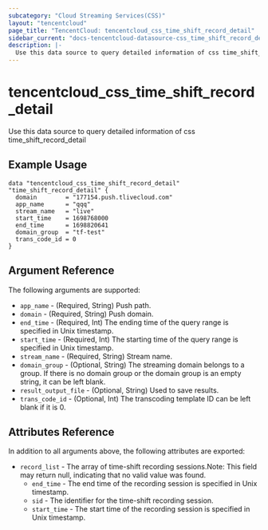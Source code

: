 ```yaml
---
subcategory: "Cloud Streaming Services(CSS)"
layout: "tencentcloud"
page_title: "TencentCloud: tencentcloud_css_time_shift_record_detail"
sidebar_current: "docs-tencentcloud-datasource-css_time_shift_record_detail"
description: |-
  Use this data source to query detailed information of css time_shift_record_detail
---
```


# tencentcloud_css_time_shift_record_detail

Use this data source to query detailed information of css time_shift_record_detail

## Example Usage

```hcl
data "tencentcloud_css_time_shift_record_detail" "time_shift_record_detail" {
  domain        = "177154.push.tlivecloud.com"
  app_name      = "qqq"
  stream_name   = "live"
  start_time    = 1698768000
  end_time      = 1698820641
  domain_group  = "tf-test"
  trans_code_id = 0
}
```

## Argument Reference

The following arguments are supported:

* `app_name` - (Required, String) Push path.
* `domain` - (Required, String) Push domain.
* `end_time` - (Required, Int) The ending time of the query range is specified in Unix timestamp.
* `start_time` - (Required, Int) The starting time of the query range is specified in Unix timestamp.
* `stream_name` - (Required, String) Stream name.
* `domain_group` - (Optional, String) The streaming domain belongs to a group. If there is no domain group or the domain group is an empty string, it can be left blank.
* `result_output_file` - (Optional, String) Used to save results.
* `trans_code_id` - (Optional, Int) The transcoding template ID can be left blank if it is 0.

## Attributes Reference

In addition to all arguments above, the following attributes are exported:

* `record_list` - The array of time-shift recording sessions.Note: This field may return null, indicating that no valid value was found.
  * `end_time` - The end time of the recording session is specified in Unix timestamp.
  * `sid` - The identifier for the time-shift recording session.
  * `start_time` - The start time of the recording session is specified in Unix timestamp.



